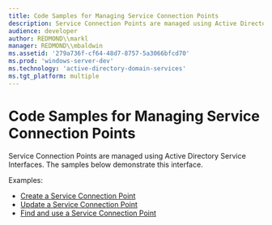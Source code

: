```yaml
---
title: Code Samples for Managing Service Connection Points
description: Service Connection Points are managed using Active Directory Service Interfaces. The samples below demonstrate this interface.
audience: developer
author: REDMOND\\markl
manager: REDMOND\\mbaldwin
ms.assetid: '279a736f-cf64-48d7-8757-5a3066bfcd70'
ms.prod: 'windows-server-dev'
ms.technology: 'active-directory-domain-services'
ms.tgt_platform: multiple
---
```


# Code Samples for Managing Service Connection Points

Service Connection Points are managed using Active Directory Service Interfaces. The samples below demonstrate this interface.

Examples:

-   [Create a Service Connection Point](creating-a-service-connection-point.md)
-   [Update a Service Connection Point](updating-a-service-connection-point.md)
-   [Find and use a Service Connection Point](how-clients-find-and-use-a-service-connection-point.md)

 

 




